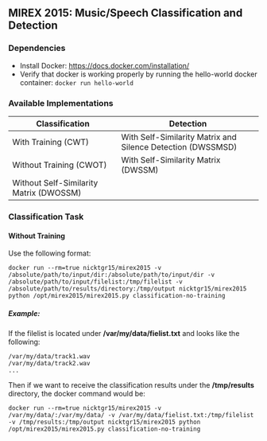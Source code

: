 ## MIREX 2015: Music/Speech Classification and Detection

### Dependencies

* Install Docker: https://docs.docker.com/installation/
* Verify that docker is working properly by running the hello-world docker container: ```docker run hello-world```

### Available Implementations

Classification  | Detection
-------------  | -------------
With Training  (CWT) | With Self-Similarity Matrix and Silence Detection (DWSSMSD)
Without Training (CWOT)  | With Self-Similarity Matrix (DWSSM)
 | Without Self-Similarity Matrix (DWOSSM)

### Classification Task
#### Without Training

Use the following format:

```docker run --rm=true nicktgr15/mirex2015 -v /absolute/path/to/input/dir:/absolute/path/to/input/dir -v /absolute/path/to/input/filelist:/tmp/filelist -v /absolute/path/to/results/directory:/tmp/output nicktgr15/mirex2015 python /opt/mirex2015/mirex2015.py classification-no-training```

##### Example:

If the filelist is located under **/var/my/data/fielist.txt** and looks like the following:
```
/var/my/data/track1.wav
/var/my/data/track2.wav
...
```
Then if we want to receive the classification results under the **/tmp/results** directory, the docker command would be:

```docker run --rm=true nicktgr15/mirex2015 -v /var/my/data/:/var/my/data/ -v /var/my/data/fielist.txt:/tmp/filelist -v /tmp/results:/tmp/output nicktgr15/mirex2015 python /opt/mirex2015/mirex2015.py classification-no-training```
